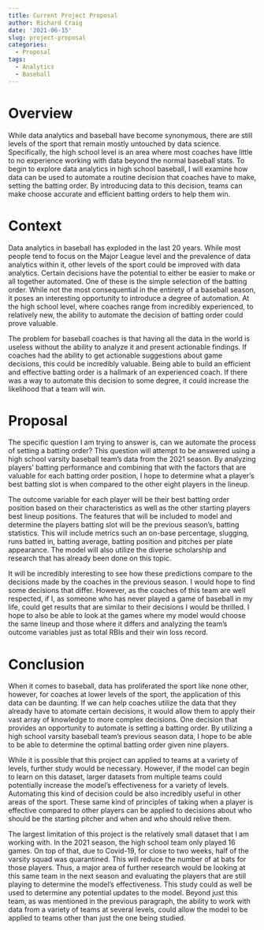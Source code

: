 ```yaml
---
title: Current Project Proposal
author: Richard Craig
date: '2021-06-15'
slug: project-proposal
categories:
  - Proposal
tags:
  - Analytics
  - Baseball
---
```


# Overview
  While data analytics and baseball have become synonymous, there are still levels of the sport that remain mostly untouched by data science. Specifically, the high school level is an area where most coaches have little to no experience working with data beyond the normal baseball stats. To begin to explore data analytics in high school baseball, I will examine how data can be used to automate a routine decision that coaches have to make, setting the batting order. By introducing data to this decision, teams can make choose accurate and efficient batting orders to help them win.  

# Context
  Data analytics in baseball has exploded in the last 20 years. While most people tend to focus on the Major League level and the prevalence of data analytics within it, other levels of the sport could be improved with data analytics. Certain decisions have the potential to either be easier to make or all together automated. One of these is the simple selection of the batting order. While not the most consequential in the entirety of a baseball season, it poses an interesting opportunity to introduce a degree of automation. At the high school level, where coaches range from incredibly experienced, to relatively new, the ability to automate the decision of batting order could prove valuable.
  
  The problem for baseball coaches is that having all the data in the world is useless without the ability to analyze it and present actionable findings. If coaches had the ability to get actionable suggestions about game decisions, this could be incredibly valuable. Being able to build an efficient and effective batting order is a hallmark of an experienced coach. If there was a way to automate this decision to some degree, it could increase the likelihood that a team will win. 

# Proposal
  The specific question I am trying to answer is, can we automate the process of setting a batting order? This question will attempt to be answered using a high school varsity baseball team’s data from the 2021 season. By analyzing players’ batting performance and combining that with the factors that are valuable for each batting order position, I hope to determine what a player’s best batting slot is when compared to the other eight players in the lineup. 
  
  The outcome variable for each player will be their best batting order position based on their characteristics as well as the other starting players best lineup positions. The features that will be included to model and determine the players batting slot will be the previous season’s, batting statistics. This will include metrics such an on-base percentage, slugging, runs batted in, batting average, batting position and pitches per plate appearance. The model will also utilize the diverse scholarship and research that has already been done on this topic.
  
  It will be incredibly interesting to see how these predictions compare to the decisions made by the coaches in the previous season. I would hope to find some decisions that differ. However, as the coaches of this team are well respected, if I, as someone who has never played a game of baseball in my life, could get results that are similar to their decisions I would be thrilled. I hope to also be able to look at the games where my model would choose the same lineup and those where it differs and analyzing the team’s outcome variables just as total RBIs and their win loss record.

# Conclusion
  When it comes to baseball, data has proliferated the sport like none other, however, for coaches at lower levels of the sport, the application of this data can be daunting. If we can help coaches utilize the data that they already have to atomate certain decisions, it would allow them to apply their vast array of knowledge to more complex decisions. One decision that provides an opportunity to automate is setting a batting order. By utilizing a high school varsity baseball team’s previous season data, I hope to be able to be able to determine the optimal batting order given nine players.
  
  While it is possible that this project can applied to teams at a variety of levels, further study would be necessary. However, if the model can begin to learn on this dataset, larger datasets from multiple teams could potentially increase the model’s effectiveness for a variety of levels. Automating this kind of decision could be also incredibly useful in other areas of the sport. These same kind of principles of taking when a player is effective compared to other players can be applied to decisions about who should be the starting pitcher and when and who should relive them.
  
  The largest limitation of this project is the relatively small dataset that I am working with. In the 2021 season, the high school team only played 16 games. On top of that, due to Covid-19, for close to two weeks, half of the varsity squad was quarantined. This will reduce the number of at bats for those players. Thus, a major area of further research would be looking at this same team in the next season and evaluating the players that are still playing to determine the model’s effectiveness. This study could as well be used to determine any potential updates to the model. Beyond just this team, as was mentioned in the previous paragraph, the ability to work with data from a variety of teams at several levels, could allow the model to be applied to teams other than just the one being studied. 
